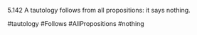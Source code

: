 5.142 A tautology follows from all propositions: it says nothing.

#tautology #Follows #AllPropositions #nothing 